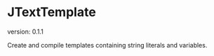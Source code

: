 JTextTemplate
==============
version: 0.1.1

Create and compile templates containing string literals and variables.
